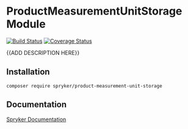 # ProductMeasurementUnitStorage Module
[![Build Status](https://travis-ci.org/spryker/product-measurement-unit-storage.svg)](https://travis-ci.org/spryker/product-measurement-unit-storage)
[![Coverage Status](https://coveralls.io/repos/github/spryker/product-measurement-unit-storage/badge.svg)](https://coveralls.io/github/spryker/product-measurement-unit-storage)

{{ADD DESCRIPTION HERE}}

## Installation

```
composer require spryker/product-measurement-unit-storage
```

## Documentation

[Spryker Documentation](https://academy.spryker.com/developing_with_spryker/module_guide/modules.html)
